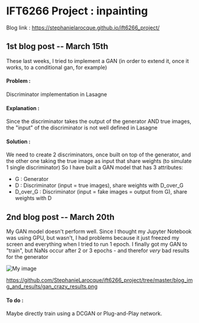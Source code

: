 # IFT6266 Project : inpainting

Blog link : https://stephanielarocque.github.io/ift6266_project/



## 1st blog post -- March 15th

These last weeks, I tried to implement a GAN (in order to extend it, once it works, to a conditional gan, for example)
#### Problem : 
Discriminator implementation in Lasagne 
#### Explanation : 
Since the discriminator takes the output of the generator AND true images, the "input" of the discriminator is not well defined in Lasagne 
#### Solution : 
We need to create 2 discriminators, once built on top of the generator, and the other one taking the true image as input that share weights (to simulate 1 single discriminator)
So I have built a GAN model that has 3 attributes:
  - G : Generator
  - D : Discriminator (input = true images), share weights with D_over_G
  - D_over_G : Discriminator (input = fake images = output from G), share weights with D

## 2nd blog post -- March 20th

My GAN model doesn't perform well. Since I thought my Jupyter Notebook was using GPU, but wasn't, I had problems because it just freezed my screen and everything when I tried to run 1 epoch. I finally got my GAN to "train", but NaNs occur after 2 or 3 epochs - and therefor *very* bad results for the generator

![My image](StephanieLarocque.github.com/ift6266_project/tree/master/blog_img_and_results/gan_crazy_results.png)


https://github.com/StephanieLarocque/ift6266_project/tree/master/blog_img_and_results/gan_crazy_results.png



#### To do :
Maybe directly train using a DCGAN or Plug-and-Play network.

